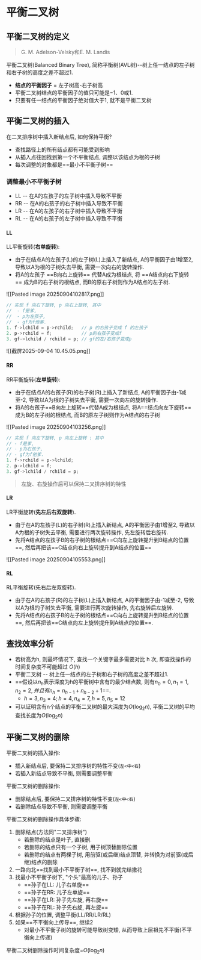 # 平衡二叉树

## 平衡二叉树的定义

> G. M. Adelson-Velsky和E. M. Landis

平衡二叉树(Balanced Binary Tree), 简称平衡树(AVL树)--树上任一结点的左子树和右子树的高度之差不超过1.

- **结点的平衡因子** = 左子树高-右子树高
- 平衡二叉树结点的平衡因子的值只可能是−1、0或1.
- 只要有任一结点的平衡因子绝对值大于1, 就不是平衡二叉树

## 平衡二叉树的插入

在二叉排序树中插入新结点后, 如何保持平衡?

- 查找路径上的所有结点都有可能受到影响
- 从插入点往回找到第一个不平衡结点, 调整以该结点为根的子树
- 每次调整的对象都是==最小不平衡子树==

### 调整最小不平衡子树

- LL -- 在A的左孩子的左子树中插入导致不平衡
- RR -- 在A的右孩子的右子树中插入导致不平衡
- LR -- 在A的左孩子的右子树中插入导致不平衡
- RL -- 在A的右孩子的左子树中插入导致不平衡

#### LL

LL平衡旋转(**右单旋转**):

- 由于在结点A的左孩子(L)的左子树(L)上插入了新结点, A的平衡因子由1增至2,导致以A为根的子树失去平衡, 需要一次向右的旋转操作.
- 将A的左孩子 ==B向右上旋转== 代替A成为根结点, 将 ==A结点向右下旋转== 成为B的右子树的根结点, 而B的原右子树则作为A结点的左子树.

![[Pasted image 20250904102817.png]]

```c
// 实现 f 向右下旋转, p 向右上旋转, 其中
//  - f是爹,
//  - p为左孩子,
//  - gf为f他爹.
1. f->lchild = p->rchild;   // p 的右孩子变成 f 的左孩子
2. p->rchild = f;           // p的右孩子变成f
3. gf->lchild / rchild = p; // gf的左/右孩子变成p
```

![[截屏2025-09-04 10.45.05.png]]

#### RR

RR平衡旋转(**左单旋转**):

- 由于在结点A的右孩子(R)的右子树(R)上插入了新结点, A的平衡因子由-1减至-2, 导致以A为根的子树失去平衡, 需要一次向左的旋转操作.
- 将A的右孩子==B向左上旋转==代替A成为根结点, 将A==结点向左下旋转==成为B的左子树的根结点, 而B的原左子树则作为A结点的右子树

![[Pasted image 20250904103256.png]]

```c
// 实现 f 向左下旋转, p 向左上旋转 : 其中
// - f是爹,
// - p为右孩子,
// - gf为f他爹.
1. f->rchild = p->lchild;
2. p->lchild = f;
3. gf->lchild / rchild = p;
```

> 左旋、右旋操作后可以保持二叉排序树的特性

#### LR

LR平衡旋转(**先左后右双旋转**).

- 由于在A的左孩子(L)的右子树(R)上插入新结点, A的平衡因子由1增至2, 导致以A为根的子树失去平衡, 需要进行两次旋转操作, 先左旋转后右旋转.
- 先将A结点的左孩子B的右子树的根结点==C向左上旋转提升到B结点的位置==, 然后再把该==C结点向右上旋转提升到A结点的位置==

![[Pasted image 20250904105553.png]]

#### RL

RL平衡旋转(先右后左双旋转).

- 由于在A的右孩子(R)的左子树(L)上插入新结点, A的平衡因子由-1减至-2, 导致以A为根的子树失去平衡, 需要进行两次旋转操作, 先右旋转后左旋转.
- 先将A结点的右孩子B的左子树的根结点==C向右上旋转提升到B结点的位置==, 然后再把该==C结点向左上旋转提升到A结点的位置==.

## 查找效率分析

- 若树高为h, 则最坏情况下, 查找一个关键字最多需要对比 h 次, 即查找操作的时间复杂度不可能超过 $O(h)$
- 平衡二叉树 -- 树上任一结点的左子树和右子树的高度之差不超过1.
- ==假设以$n_h$表示深度为h的平衡树中含有的最少结点数, 则有$n_0 = 0, n_1 = 1, n_2 = 2, 并且有n_h = n_{h−1} + n_{h−2} + 1$==.
  - $h=3, n_3=4; h=4, n_4=7, h=5, n_5=12$
- 可以证明含有n个结点的平衡二叉树的最大深度为$O(\log_2 n)$, 平衡二叉树的平均查找长度为$O(\log_2 n)$

## 平衡二叉树的删除

平衡二叉树的插入操作:

- 插入新结点后, 要保持二叉排序树的特性不变(`左<中<右`)
- 若插入新结点导致不平衡, 则需要调整平衡

平衡二叉树的删除操作:

- 删除结点后, 要保持二叉排序树的特性不变(`左<中<右`)
- 若删除结点导致不平衡, 则需要调整平衡

平衡二叉树的删除操作具体步骤:

1. 删除结点(方法同"二叉排序树")
   - 若删除的结点是叶子, 直接删.
   - 若删除的结点只有一个子树, 用子树顶替删除位置
   - 若删除的结点有两棵子树, 用前驱(或后继)结点顶替, 并转换为对前驱(或后继)结点的删除
2. 一路向北==找到最小不平衡子树==, 找不到就完结撒花
3. 找最小不平衡子树下, "个头"最高的儿子、孙子
   - ==孙子在LL: 儿子右单旋==
   - ==孙子在RR: 儿子左单旋==
   - ==孙子在LR: 孙子先左旋, 再右旋==
   - ==孙子在RL: 孙子先右旋, 再左旋==
4. 根据孙子的位置, 调整平衡(LL/RR/LR/RL)
5. 如果==不平衡向上传导==, 继续2
   - 对最小不平衡子树的旋转可能导致树变矮, 从而导致上层祖先不平衡(不平衡向上传递)

平衡二叉树删除操作时间复杂度=$O(\log_2 n)$
